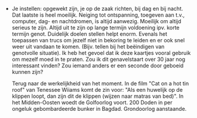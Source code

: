 - Je instellen: opgewekt zijn, je op de zaak richten, bij dag en bij nacht. Dat laatste is heel moeilijk. Neiging tot ontspanning, toegeven aan t.v., computer, dag- en nachtdromen, is altijd aanwezig. Moeilijk om altijd serieus te zijn. Altijd uit te zijn op lange termijn voldoening ipv. korte termijn genot. Duidelijk doelen stellen helpt enorm. Evenals het toepassen van trucs om jezelf niet in bekoring te leiden en er ook snel weer uit vandaan te komen. (Bijv. tellen bij het beëindigen van genotvolle situatie). Ik heb het gevoel dat ik deze kaartjes vooral gebruik om mezelf moed in te praten. Zou ik dit genavelstaart over 30 jaar nog interessant vinden? Zou iemand anders er een seconde door geboeid kunnen zijn?
  
  Terug naar de werkelijkheid van het moment. In de film "Cat on a hot tin roof" van Tenessee Wiiams komt de zin voor: "Als een huwelijk op de klippen loopt, dan zijn dit de klippen (wijzen naar matras van bed)". In het Midden-Oosten woedt de Golfoorlog voort. 200 Doden in per ongeluk gebombardeerde bunker in Bagdad. Grondoorlog aanstaande.